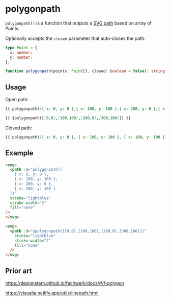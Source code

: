 # polygonpath

`polygonpath()` is a function that outputs a [SVG path](https://developer.mozilla.org/en-US/docs/Web/SVG/Tutorial/Paths) based on array of Points.

Optionally accepts the `closed` parameter that auto-closes the path.

```ts
type Point = {
  x: number;
  y: number;
};

function polygonpath(points: Point[], closed: boolean = false): string;
```

## Usage

Open path:

```md
{{ polygonpath([{ x: 0, y: 0 },{ x: 100, y: 100 },{ x: 200, y: 0 },{ x: 300, y: 100 }]) }}

{{ $polygonpath([[0,0],[100,100],[200,0],[300,100]]) }}
```

Closed path:

```md
{{ polygonpath([{ x: 0, y: 0 }, { x: 100, y: 100 }, { x: 100, y: 100 }], closed = true) }}
```

## Example

```md
<svg>
  <path :d="polygonpath([
    { x: 0, y: 0 },
    { x: 100, y: 100 },
    { x: 200, y: 0 },
    { x: 300, y: 100 }
  ])"
  stroke="lightblue"
  stroke-width="2"
  fill="none"
/>
</svg>
```

```md
<svg>
  <path :d="$polygonpath([[0,0],[100,100],[200,0],[300,100]])"
    stroke="lightblue"
    stroke-width="2"
    fill="none"
  />
</svg>
```

## Prior art

https://designstem.github.io/fachwerk/docs/#/f-polygon

https://visualia.netlify.app/utils/linepath.html
